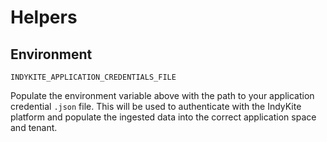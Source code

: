 # Helpers

## Environment

`INDYKITE_APPLICATION_CREDENTIALS_FILE`

Populate the environment variable above with the path to your application credential `.json` file.
This will be used to authenticate with the IndyKite platform and populate the ingested data into the correct
application space and tenant.
